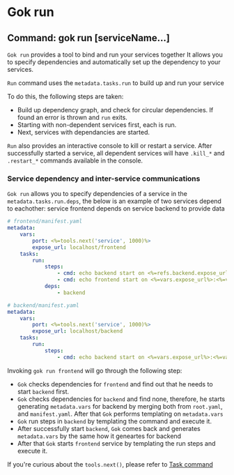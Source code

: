 # Gok run

## Command: gok run [serviceName...]

`Gok run` provides a tool to bind and run your services together
It allows you to specify dependencies and automatically set up the dependency to your services.

`Run` command uses the `metadata.tasks.run` to build up and run your service

To do this, the following steps are taken:

- Build up dependency graph, and check for circular dependencies. If found an error is thrown and `run` exits.
- Starting with non-dependent services first, each is run.
- Next, services with dependancies are started.

`Run` also provides an interactive console to kill or restart a service.
After successfully started a service, all dependent services will have `.kill_*` and `.restart_*` commands available in the console.

### Service dependency and inter-service communications

`Gok run` allows you to specify dependencies of a service in the `metadata.tasks.run.deps`, the below is an example of two services depend to eachother: service frontend depends on service backend to provide data

```YAML
# frontend/manifest.yaml
metadata:
    vars:
        port: <%=tools.next('service', 1000)%>
        expose_url: localhost/frontend
    tasks:
        run:
            steps:
                - cmd: echo backend start on <%=refs.backend.expose_url%>:<%=refs.backend.port %>
                - cmd: echo frontend start on <%=vars.expose_url%>:<%=vars.port%>
            deps:
                - backend
```

```YAML
# backend/manifest.yaml
metadata:
    vars:
        port: <%=tools.next('service', 1000)%>
        expose_url: localhost/backend
    tasks:
        run:
            steps:
                - cmd: echo backend start on <%=vars.expose_url%>:<%=vars.port %>
```

Invoking `gok run frontend` will go through the following step:

- `Gok` checks dependencies for `frontend` and find out that he needs to start `backend` first.
- `Gok` checks dependencies for `backend` and find none, therefore, he starts generating `metadata.vars` for backend by merging both from `root.yaml`, and `manifest.yaml`. After that `Gok` performs templating on `metadata.vars`
- `Gok` run steps in `backend` by templating the command and execute it.
- After successfully start `backend`, `Gok` comes back and generates `metadata.vars` by the same how it geneartes for backend
- After that `Gok` starts `frontend` service by templating the run steps and execute it.

If you're curious about the `tools.next()`, please refer to [Task command](task.md)